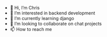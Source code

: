 - 👋 Hi, I’m Chris
- 👀 I’m interested in backend development
- 🌱 I’m currently learning django
- 💞️ I’m looking to collaborate on chat projects
- 📫 How to reach me 

<!---
Fahras23/Fahras23 is a ✨ special ✨ repository because its `README.md` (this file) appears on your GitHub profile.
You can click the Preview link to take a look at your changes.
--->
